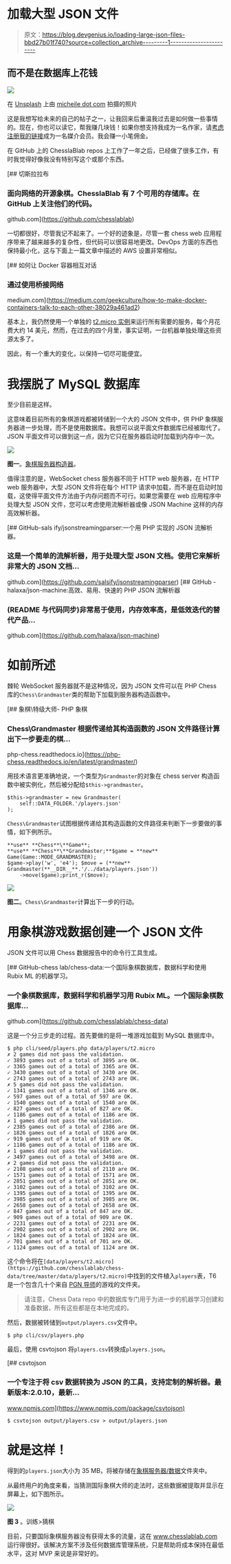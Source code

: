 # 加载大型 JSON 文件

> 原文：<https://blog.devgenius.io/loading-large-json-files-bbd27b01f740?source=collection_archive---------1----------------------->

## 而不是在数据库上花钱

![](img/b69a2af52a7ca61ac52f1fb2ae127332.png)

在 [Unsplash](https://unsplash.com/s/photos/save-money?utm_source=unsplash&utm_medium=referral&utm_content=creditCopyText) 上由 [micheile dot com](https://unsplash.com/@micheile?utm_source=unsplash&utm_medium=referral&utm_content=creditCopyText) 拍摄的照片

这是我想写给未来的自己的帖子之一，让我回来后重温我过去是如何做一些事情的。现在，你也可以读它，帮我赚几块钱！如果你想支持我成为一名作家，请[考虑注册我的链接](https://programarivm.medium.com/membership)成为一名媒介会员。我会赚一小笔佣金。

在 GitHub 上的 ChesslaBlab repos 上工作了一年之后，已经做了很多工作，有时我觉得好像我没有特别写这个或那个东西。

[](https://github.com/chesslablab) [## 切斯拉拉布

### 面向网络的开源象棋。ChesslaBlab 有 7 个可用的存储库。在 GitHub 上关注他们的代码。

github.com](https://github.com/chesslablab) 

一切都很好，尽管我记不起来了。一个好的迹象是，尽管一套 chess web 应用程序带来了越来越多的复杂性，但代码可以很容易地更改。DevOps 方面的东西也保持最小化，这与下面上一篇文章中描述的 AWS 设置非常相似。

[](https://medium.com/geekculture/how-to-make-docker-containers-talk-to-each-other-38029a461ad2) [## 如何让 Docker 容器相互对话

### 通过使用桥接网络

medium.com](https://medium.com/geekculture/how-to-make-docker-containers-talk-to-each-other-38029a461ad2) 

基本上，我仍然使用一个单独的 [t2.micro 实例](https://aws.amazon.com/ec2/instance-types/t2/)来运行所有需要的服务，每个月花费大约 14 美元，然而，在过去的四个月里，事实证明，一台机器单独处理这些资源太多了。

因此，有一个重大的变化，以保持一切尽可能便宜。

# 我摆脱了 MySQL 数据库

至少目前是这样。

这意味着目前所有的象棋游戏都被转储到一个大的 JSON 文件中，供 PHP 象棋服务器进一步处理，而不是使用数据库。我想可以说平面文件数据库已经被取代了。JSON 平面文件可以做到这一点，因为它只在服务器启动时加载到内存中一次。

![](img/cf5a4f41a98d03591d94b79dcff55560.png)

**图一**。[象棋服务器构造器](https://github.com/chesslablab/chess-server/blob/309fa5020d42c6013abc19b6b498936694f630d8/src/Socket.php)。

值得注意的是，WebSocket chess 服务器不同于 HTTP web 服务器，在 HTTP web 服务器中，大型 JSON 文件将在每个 HTTP 请求中加载，而不是在启动时加载，这使得平面文件方法由于内存问题而不可行。如果您需要在 web 应用程序中处理大型 JSON 文件，您可以考虑使用流解析器或像 JSON Machine 这样的内存高效解析器。

[](https://github.com/salsify/jsonstreamingparser) [## GitHub-sals ify/jsonstreamingparser:一个用 PHP 实现的 JSON 流解析器。

### 这是一个简单的流解析器，用于处理大型 JSON 文档。使用它来解析非常大的 JSON 文档…

github.com](https://github.com/salsify/jsonstreamingparser) [](https://github.com/halaxa/json-machine) [## GitHub - halaxa/json-machine:高效、易用、快速的 PHP JSON 流解析器

### (README 与代码同步)非常易于使用，内存效率高，是低效迭代的替代产品…

github.com](https://github.com/halaxa/json-machine) 

# 如前所述

棘轮 WebSocket 服务器就不是这种情况，因为 JSON 文件可以在 PHP Chess 库的`Chess\Grandmaster`类的帮助下加载到服务器构造函数中。

 [## 象棋\特级大师- PHP 象棋

### Chess\Grandmaster 根据传递给其构造函数的 JSON 文件路径计算出下一步要走的棋…

php-chess.readthedocs.io](https://php-chess.readthedocs.io/en/latest/grandmaster/) 

用技术语言更准确地说，一个类型为`Grandmaster`的对象在 chess server 构造函数中被实例化，然后被分配给`$this->grandmaster`。

```
$this->grandmaster = new Grandmaster(
    self::DATA_FOLDER.'/players.json'
);
```

`Chess\Grandmaster`试图根据传递给其构造函数的文件路径来判断下一步要做的事情，如下例所示。

```
**use** **Chess**\**Game**;
**use** **Chess**\**Grandmaster;**$game = **new** Game(Game::MODE_GRANDMASTER);
$game->play('w', 'e4'); $move = (**new** Grandmaster(**__DIR__**.'/../data/players.json'))
    ->move($game);print_r($move);
```

![](img/da07663e4a44bb4ff6b2fa9884f7546f.png)

**图二**。`Chess\Grandmaster`计算出下一步的行动。

# 用象棋游戏数据创建一个 JSON 文件

JSON 文件可以用 Chess 数据报告中的命令行工具生成。

[](https://github.com/chesslablab/chess-data) [## GitHub-chess lab/chess-data:一个国际象棋数据库，数据科学和使用 Rubix ML 的机器学习。

### 一个象棋数据库，数据科学和机器学习用 Rubix ML。一个国际象棋数据库…

github.com](https://github.com/chesslablab/chess-data) 

这是一个分三步走的过程。首先要做的是将一堆游戏加载到 MySQL 数据库中。

```
$ php cli/seed/players.php data/players/t2.micro
✗ 2 games did not pass the validation.
✓ 3893 games out of a total of 3895 are OK.
✓ 3365 games out of a total of 3365 are OK.
✓ 3430 games out of a total of 3430 are OK.
✓ 2743 games out of a total of 2743 are OK.
✗ 5 games did not pass the validation.
✓ 1341 games out of a total of 1346 are OK.
✓ 597 games out of a total of 597 are OK.
✓ 1540 games out of a total of 1540 are OK.
✓ 827 games out of a total of 827 are OK.
✓ 1186 games out of a total of 1186 are OK.
✗ 1 games did not pass the validation.
✓ 2385 games out of a total of 2386 are OK.
✓ 1826 games out of a total of 1826 are OK.
✓ 919 games out of a total of 919 are OK.
✓ 1186 games out of a total of 1186 are OK.
✗ 1 games did not pass the validation.
✓ 3497 games out of a total of 3498 are OK.
✗ 2 games did not pass the validation.
✓ 2108 games out of a total of 2110 are OK.
✓ 1571 games out of a total of 1571 are OK.
✓ 2851 games out of a total of 2851 are OK.
✓ 3102 games out of a total of 3102 are OK.
✓ 1395 games out of a total of 1395 are OK.
✓ 3985 games out of a total of 3985 are OK.
✓ 2658 games out of a total of 2658 are OK.
✓ 847 games out of a total of 847 are OK.
✓ 909 games out of a total of 909 are OK.
✓ 2231 games out of a total of 2231 are OK.
✓ 2902 games out of a total of 2902 are OK.
✓ 1824 games out of a total of 1824 are OK.
✓ 701 games out of a total of 701 are OK.
✓ 1124 games out of a total of 1124 are OK.
```

这个命令将在`[data/players/t2.micro](https://github.com/chesslablab/chess-data/tree/master/data/players/t2.micro)`中找到的文件植入`players`表，T6 是一个包含几十个来自 [PGN 导师](https://www.pgnmentor.com/files.html)的游戏的文件夹。

> 请注意，Chess Data repo 中的数据库专门用于为进一步的机器学习创建和准备数据，所有这些都是在本地完成的。

然后，数据被转储到`output/players.csv`文件中。

```
$ php cli/csv/players.php
```

最后，使用 csvtojson 将`players.csv`转换成`players.json`。

[](https://www.npmjs.com/package/csvtojson) [## csvtojson

### 一个专注于将 csv 数据转换为 JSON 的工具，支持定制的解析器。最新版本:2.0.10，最新…

www.npmjs.com](https://www.npmjs.com/package/csvtojson) 

```
$ csvtojson output/players.csv > output/players.json
```

# 就是这样！

得到的`players.json`大小为 35 MB，将被存储在[象棋服务器/数据](https://github.com/chesslablab/chess-server/tree/master/data)文件夹中。

从最终用户的角度来看，当猜测国际象棋大师的走法时，这些数据被提取并显示在屏幕上，如下图所示。

![](img/a76e7f8d5eb503aac11aa747aafb1504.png)

**图 3** 。训练>猜棋

目前，只要国际象棋服务器没有获得太多的流量，这在 www.chesslablab.com 运行得很好。该解决方案不涉及任何数据库管理系统，只是帮助将成本保持在最低水平，这对 MVP 来说是非常好的。